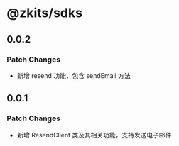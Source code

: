 # @zkits/sdks

## 0.0.2

### Patch Changes

- 新增 resend 功能，包含 sendEmail 方法

## 0.0.1

### Patch Changes

- 新增 ResendClient 类及其相关功能，支持发送电子邮件
